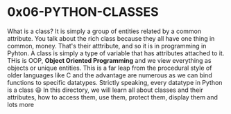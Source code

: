 # 0x06-PYTHON-CLASSES

What is a class? It is simply a group of entities related by a common attribute. You talk about the rich class because they all have one thing in common, money. That's their atttribute, and so it is in programming in Pyhton. A class is simply a type of variable that has attributes attached to it. THis is OOP, **Object Oriented Programming** and we view everything as objects or unique entities. This is a far leap from the procedural style of older languages like C and the advantage are numerous as we can bind functions to specific datatypes. Strictly speaking, every datatype in Python is a class :laughing: In this directory, we will learn all about classes and their attributes, how to access them, use them, protect them, display them and lots more